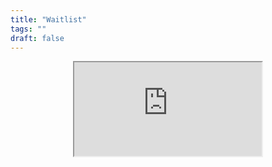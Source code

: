 ```yaml
---
title: "Waitlist"
tags: ""
draft: false
---
```


<div style="display: flex; justify-content: center;">
    <iframe src="https://docs.google.com/spreadsheets/d/1TDw4-oMK2cisbAnKpHYRmT-5Bs-1GSZuvFxuu3ghd14/pubhtml?gid=0&amp;single=true&amp;widget=true&amp;headers=false"></iframe>
</div>
